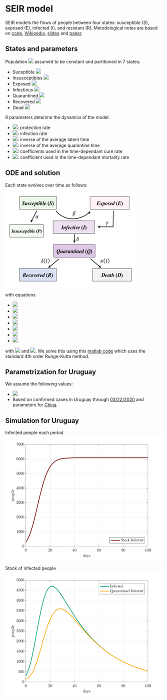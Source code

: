 # SEIR model

SEIR models the flows of people between four states: susceptible (S), exposed (E), infected (I), and resistant (R). Metodological notes are based on [code](https://github.com/ECheynet/SEIR), [Wikipedia](https://en.wikipedia.org/wiki/Compartmental_models_in_epidemiology), [slides](http://indico.ictp.it/event/7960/session/3/contribution/19/material/slides/0.pdf) and [paper](https://www.medrxiv.org/content/10.1101/2020.02.16.20023465v1.full.pdf).

## States and parameters

Population <img src="https://render.githubusercontent.com/render/math?math=(N)"> assumed to be constant and partitioned in 7 states:
* Suceptible <img src="https://render.githubusercontent.com/render/math?math=(S_t)">
* Insusceptibles <img src="https://render.githubusercontent.com/render/math?math=(P_t)">
* Exposed <img src="https://render.githubusercontent.com/render/math?math=(E_t)">
* Infectious <img src="https://render.githubusercontent.com/render/math?math=(I_t)">
* Quarantined <img src="https://render.githubusercontent.com/render/math?math=(Q_t)">
* Recovered <img src="https://render.githubusercontent.com/render/math?math=(R_t)">
* Dead <img src="https://render.githubusercontent.com/render/math?math=(D_t)">

8 parameters deterime the dynamics of the model:
* <img src="https://render.githubusercontent.com/render/math?math=\alpha">: protection rate
* <img src="https://render.githubusercontent.com/render/math?math=\beta">: infection rate
* <img src="https://render.githubusercontent.com/render/math?math=\gamma">: inverse of the average latent time
* <img src="https://render.githubusercontent.com/render/math?math=\delta">: inverse of the average quarantine time
* <img src="https://render.githubusercontent.com/render/math?math=(\lambda_0,\lambda_1)">: coefficients used in the time-dependant cure rate
* <img src="https://render.githubusercontent.com/render/math?math=(\kappa_0,\kappa_1)">: coefficient used in the time-dependant mortality rate

## ODE and solution

Each state evolves over time as follows:

![Image description](https://github.com/rafaguntin/SEIR/blob/master/model_diagram.png)

with equations

* <img src="https://render.githubusercontent.com/render/math?math=\frac{S_t}{\text{d}t} = -\alpha S_t - \beta \frac{I_t}{N} S_t ">
* <img src="https://render.githubusercontent.com/render/math?math=\frac{P_t}{\text{d}t} = \alpha S_t">
* <img src="https://render.githubusercontent.com/render/math?math=\frac{E_t}{\text{d}t} = -\gamma E_t %2B \beta \frac{S_t I_t}{N}">
* <img src="https://render.githubusercontent.com/render/math?math=\frac{I_t}{\text{d}t} = \gamma E_t - \delta I_t">
* <img src="https://render.githubusercontent.com/render/math?math=\frac{Q_t}{\text{d}t} = \delta I_t - \lambda_t  Q_t - \kappa_t Q_t">
* <img src="https://render.githubusercontent.com/render/math?math=\frac{R_t}{\text{d}t} = \lambda_t Q_t">
* <img src="https://render.githubusercontent.com/render/math?math=\frac{D_t}{\text{d}t} = \kappa_t Q_t">
with <img src="https://render.githubusercontent.com/render/math?math=\kappa_t = \kappa_0 exp(-\kappa_1 t)"> and <img src="https://render.githubusercontent.com/render/math?math=\lambda_t = \lambda_0 [1-exp(-\lambda_1 t)]">. We solve this using this [matlab code](https://www.mathworks.com/matlabcentral/fileexchange/74545-generalized-seir-epidemic-model-fitting-and-computation?s_tid=LandingPageTabfx) which uses the standard 4th order Runge-Kutta method.

## Parametrization for Uruguay

We assume the following values:
* <img src="https://render.githubusercontent.com/render/math?math=\E_0 = 280,\I_0 = \Q_0 = 140,\alpha = 0.15,\beta =0.96,\gamma=1/2,\delta=1/7,\kappa_0 = \lambda_0 = 0.03,\kappa_0 = \lambda_0 = 0.01"> 
* Based on confirmed cases in Uruguay through [03/22/2020](https://www.elobservador.com.uy/nota/gobierno-anuncio-que-hay-135-casos-de-coronavirus-2020321205120) and parameters for [China](https://www.medrxiv.org/content/10.1101/2020.02.16.20023465v1.full.pdf).

## Simulation for Uruguay

Infected people each period
<img src="https://github.com/rafaguntin/SEIR/blob/master/stock_infected_uru.png" width="600" height="400">

Stock of infected people
<img src="https://github.com/rafaguntin/SEIR/blob/master/infected_uru.png" width="600" height="400">
